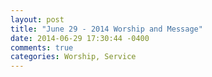 ```yaml
---
layout: post
title: "June 29 - 2014 Worship and Message"
date: 2014-06-29 17:30:44 -0400
comments: true
categories: Worship, Service
---
```


<!-- Place this tag in your head or just before your close body tag. -->
<script type="text/javascript" src="https://apis.google.com/js/plusone.js"></script>

<!-- Place this tag where you want the widget to render. -->
<div class="g-post" data-href="https://plus.google.com/111822444200950224504/posts/F8wargCddW7"></div>